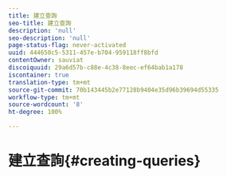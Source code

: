 ```yaml
---
title: 建立查詢
seo-title: 建立查詢
description: 'null'
seo-description: 'null'
page-status-flag: never-activated
uuid: 444650c5-5311-457e-b704-959118ff8bfd
contentOwner: sauviat
discoiquuid: 29a6d57b-c88e-4c38-8eec-ef64bab1a178
iscontainer: true
translation-type: tm+mt
source-git-commit: 70b143445b2e77128b9404e35d96b39694d55335
workflow-type: tm+mt
source-wordcount: '8'
ht-degree: 100%

---
```



# 建立查詢{#creating-queries}

